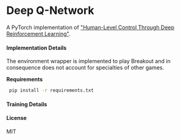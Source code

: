 # Deep Q-Network

A PyTorch implementation of ["Human-Level Control Through Deep Reinforcement Learning"](https://www.nature.com/articles/nature14236). 

#### Implementation Details
The environment wrapper is implemented to play Breakout and in consequence does not account for specialties of other games. 

**Requirements**
```bash
 pip install -r requirements.txt
 ```

#### Training Details

#### License
MIT
